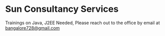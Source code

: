 Sun Consultancy Services
==========

 Trainings on Java, J2EE Needed, Please reach out to the office by email at 
 bangalore728@gmail.com



